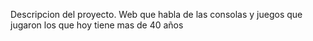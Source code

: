 Descripcion del proyecto.
Web que habla de las consolas y juegos que jugaron los que hoy tiene mas de 40 años

